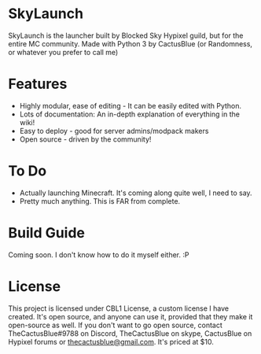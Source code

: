 # SkyLaunch
SkyLaunch is the launcher built by Blocked Sky Hypixel guild, but for the entire MC community.
Made with Python 3 by CactusBlue (or Randomness, or whatever you prefer to call me)

# Features
* Highly modular, ease of editing - It can be easily edited with Python.
* Lots of documentation: An in-depth explanation of everything in the wiki!
* Easy to deploy - good for server admins/modpack makers
* Open source - driven by the community!

# To Do
* Actually launching Minecraft. It's coming along quite well, I need to say.
* Pretty much anything. This is FAR from complete.

# Build Guide
Coming soon. I don't know how to do it myself either. :P

# License
This project is licensed under CBL1 License, a custom license I have created. It's open source, and anyone can use it, provided that they make it open-source as well. If you don't want to go open source, contact TheCactusBlue\#9788 on Discord, TheCactusBlue on skype, CactusBlue on Hypixel forums or thecactusblue@gmail.com. It's priced at $10.
